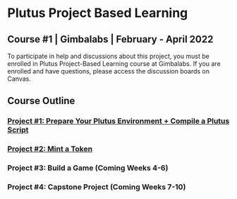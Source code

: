 # Plutus Project Based Learning
## Course #1 | Gimbalabs | February - April 2022

To participate in help and discussions about this project, you must be enrolled in Plutus Project-Based Learning course at Gimbalabs. If you are enrolled and have questions, please access the discussion boards on Canvas.

## Course Outline

### [Project #1: Prepare Your Plutus Environment + Compile a Plutus Script](https://gitlab.com/gimbalabs/ppbl/ppbl-course-01/-/tree/master/project-01)

### [Project #2: Mint a Token](https://gitlab.com/gimbalabs/ppbl/ppbl-course-01/-/tree/master/project-02)

### Project #3: Build a Game (Coming Weeks 4-6)

### Project #4: Capstone Project (Coming Weeks 7-10)
